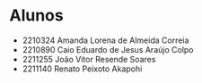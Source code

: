 # Alunos
- 2210324 Amanda Lorena de Almeida Correia
- 2210890 Caio Eduardo de Jesus Araújo Colpo
- 2211255 João Vitor Resende Soares
- 2211140 Renato Peixoto Akapohi